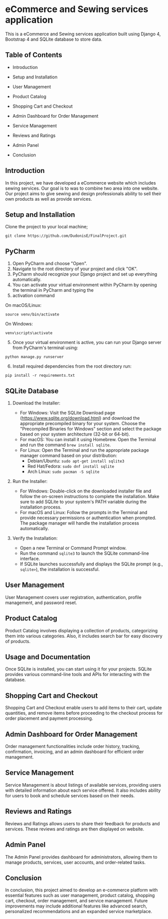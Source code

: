 # eCommerce and Sewing services application 

This is a eCommerce and Sewing services application built using Django 4, Bootstrap 4 and SQLite database to store data.

## Table of Contents

- Introduction

- Setup and Installation

- User Management

- Product Catalog

- Shopping Cart and Checkout

- Admin Dashboard for Order Management

- Service Management

- Reviews and Ratings

- Admin Panel

- Conclusion


## Introduction

In this project, we have developed a eCommerce website which includes
sewing services. Our goal is to was to combine two area into one
website. Our project aims to give sewing and design professionals 
ability to sell their own products as well as provide services.

## Setup and Installation

Clone the project to your local machine;

```
git clone https://github.com/DudonisE/FinalProject.git
```


## PyCharm
1. Open PyCharm and choose "Open".
2. Navigate to the root directory of your project and click "OK".
3. PyCharm should recognize your Django project and set up everything automatically.
4. You can activate your virtual environment within PyCharm by opening the terminal in PyCharm and typing the 
5. activation command

On macOS/Linux:
```
source venv/bin/activate
```

On Windows:
```
venv\scripts\activate
```


5. Once your virtual environment is active, you can run your Django server from PyCharm's terminal using:
```angular2html
python manage.py runserver
```

6. Install required dependencies from the root directory run:

```
pip install -r requirements.txt
```

## SQLite Database

1. Download the Installer:
   - For Windows: Visit the SQLite Download page (https://www.sqlite.org/download.html) and download the appropriate precompiled binary for your system. Choose the "Precompiled Binaries for Windows" section and select the package based on your system architecture (32-bit or 64-bit).
   - For macOS: You can install it using Homebrew. Open the Terminal and run the command `brew install sqlite`.
   - For Linux: Open the Terminal and run the appropriate package manager command based on your distribution:
     - Debian/Ubuntu: `sudo apt-get install sqlite3`
     - Red Hat/Fedora: `sudo dnf install sqlite`
     - Arch Linux: `sudo pacman -S sqlite`

2. Run the Installer:
   - For Windows: Double-click on the downloaded installer file and follow the on-screen instructions to complete the installation. Make sure to add SQLite to your system's PATH variable during the installation process.
   - For macOS and Linux: Follow the prompts in the Terminal and provide necessary permissions or authentication when prompted. The package manager will handle the installation process automatically.

3. Verify the Installation:
   - Open a new Terminal or Command Prompt window.
   - Run the command `sqlite3` to launch the SQLite command-line interface.
   - If SQLite launches successfully and displays the SQLite prompt (e.g., `sqlite>`), the installation is successful.

## User Management

User Management covers  user registration, 
authentication, profile management, and password reset. 

## Product Catalog

Product Catalog involves displaying a collection of products,
categorizing them into various categories. Also,
it includes search bar for easy discovery of 
products.


## Usage and Documentation

Once SQLite is installed, you can start using it for your projects. 
SQLite provides various command-line tools and APIs for interacting 
with the database.


## Shopping Cart and Checkout

Shopping Cart and Checkout enable users to add items to their cart, 
update quantities, and remove items before proceeding to the checkout
process for order placement and payment processing.

## Admin Dashboard for Order Management

Order management functionalities include order history, tracking,
confirmation, invoicing, and an admin dashboard for efficient order 
management. 

## Service Management
Service Management is about listings of 
available services, providing users with detailed information
about each service offered. It also includes ability
for users to book and schedule services based on their needs.

## Reviews and Ratings
Reviews and Ratings  allows users to share their 
feedback for products and services. These reviews and ratings are then
displayed on website.

## Admin Panel
The Admin Panel provides dashboard for
administrators, allowing them to manage products,
services, user accounts, and order-related tasks. 

## Conclusion
In conclusion, this project aimed to develop an e-commerce
platform with essential features such as user management,
product catalog, shopping cart, checkout, order management,
and service management. Future improvements may include
additional features like advanced search, personalized 
recommendations and an expanded service marketplace. 







